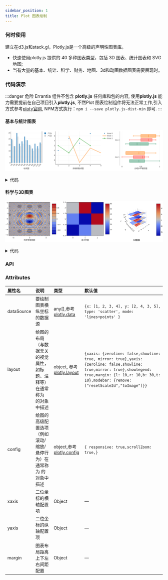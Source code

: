 ```yaml
---
sidebar_position: 1
title: Plot 图表绘制
---
```


### 何时使用
建立在d3.js和stack.gl，Plotly.js是一个高级的声明性图表库。
- 快速使用plotly.js 提供的 40 多种图表类型，包括 3D 图表、统计图表和 SVG 地图;
- 当有大量的基本、统计、科学、财务、地图、3d和动画数据图表需要展现时。

### 代码演示
:::danger 危险
Errantia 组件不包含 **plotly.js** 任何库和包的内容, 使用**plotly.js** 能力需要提前在自己项目引入**plotly.js**, 不然Plot 图表绘制组件将无法正常工作,引入方式参考[ploty官网](https://plotly.com/javascript/getting-started/), NPM方式执行：`npm i --save plotly.js-dist-min` 即可.
:::
#### 基本与统计图表
![table demo](../../../static/img/plotlyBase.png)
<details>
  <summary>代码</summary>
  ```html
  <template>
    <erFlex>
      <div style="width: 400px; height: 300px;">
        <erPlot 
          :dataSource="data"
          :layout="layout"
        />
      </div>
      <div style="width: 500px; height: 300px;">
        <erPlot
          :dataSource="data1"
          :xaxis="{title: '折线和散点图', zeroline: true, showline: true, mirror: false }"
          :yaxis="{zeroline: true, showline: true, mirror: false}"
          :margin="{b: 40}"
        />
      </div>
      <div style="width: 400px; height: 300px;">
        <erPlot
          :dataSource="data2"
          :layout="layout2"
          :margin="{l: 40}"
        />
      </div>
    </erFlex>
  </template>
  <script setup lang="ts">
    // 柱状图数据区域
    const data = [
      {
        x: ['1月', '2月', '3月', '4月', '5月', '6月', '7月', '8月', '9月', '10月', '11月', '12月'],
        y: [20, 14, 25, 16, 18, 22, 19, 15, 12, 16, 14, 17],
        type: 'bar',
        name: '产品1',
        marker: {
          color: 'rgb(49,130,189)',
          opacity: 0.7,
        }
      },
      {
        x: ['1月', '2月', '3月', '4月', '5月', '6月', '7月', '8月', '9月', '10月', '11月', '12月'],
        y: [19, 14, 22, 14, 16, 19, 15, 14, 10, 12, 12, 16],
        type: 'bar',
        name: '产品2',
        marker: {
          color: 'rgb(204,204,204)',
          opacity: 0.5
        }
      }
    ];
    const layout = {
      xaxis: {
        title: '柱状图',
        tickangle: -45
      },
      margin: {
        l: 40,
        r: 10,
        b: 50,
        t: 10,
      },
      barmode: 'group'
    };
    // 折线与散点数据区域
    const data1 = [
      {
        x: [1, 2, 3, 4],
        y: [10, 15, 13, 17],
        mode: 'markers',
        type: 'scatter'
      }, 
      {
        x: [2, 3, 4, 5],
        y: [16, 5, 11, 9],
        mode: 'lines',
        type: 'scatter'
      }, 
      {
        x: [1, 2, 3, 4],
        y: [12, 9, 15, 12],
        mode: 'lines+markers',
        type: 'scatter'
      }
    ];
    // 箱型图数据区域
    const y = [
      'day 1', 'day 1', 'day 1', 'day 1', 'day 1', 'day 1',
      'day 2', 'day 2', 'day 2', 'day 2', 'day 2', 'day 2'
    ]
    const data2 = [
      {
        x: [0.2, 0.2, 0.6, 1.0, 0.5, 0.4, 0.2, 0.7, 0.9, 0.1, 0.5, 0.3],
        y: y,
        name: 'kale',
        marker: {color: '#3D9970'},
        type: 'box',
        boxmean: false,
        orientation: 'h'
      }, 
      {
        x: [0.6, 0.7, 0.3, 0.6, 0.0, 0.5, 0.7, 0.9, 0.5, 0.8, 0.7, 0.2],
        y: y,
        name: 'radishes',
        marker: {color: '#FF4136'},
        type: 'box',
        boxmean: false,
        orientation: 'h'
      }, 
      {
        x: [0.1, 0.3, 0.1, 0.9, 0.6, 0.6, 0.9, 1.0, 0.3, 0.6, 0.8, 0.5],
        y: y,
        name: 'carrots',
        marker: {color: '#FF851B'},
        type: 'box',
        boxmean: false,
        orientation: 'h'
      }
    ];
    const layout2 = {
      xaxis: {
        title: '分组水平箱形图',
        zeroline: false,
        showline: false,
      },
      yaxis: {
        zeroline: true, 
        showline: true, 
        mirror: false
      },
      boxmode: 'group',
      showlegend: false,
    };
  </script>
  ```
</details>

#### 科学与3D图表
![tableBorder demo](../../../static/img/plotlyBetter.png)
<details>
  <summary>代码</summary>
  ```html
  <template>
    <erFlex>
      <div style="width: 450px; height: 300px;">
        <erPlot 
          :dataSource="data"
          :xaxis="{title: '简单等值线图'}"
          :margin="{b: 40, l:30}"
        />
      </div>
      <div style="width: 400px; height: 300px;">
        <erPlot
          :dataSource="[{
              z: [[1, 20, 30], [20, 1, 60], [30, 60, 1]],
              type: 'heatmap'
          }]"
          :xaxis="{title: '基本热图' }"
          :margin="{l: 30, b: 40}"
        />
      </div>
      <div style="width: 400px; height: 300px;">
        <erPlot
          :dataSource="data2"
          :margin="{l: 40, b: 30}"
        />
        <div style="margin-left: 140px; margin-top: -18px; position: fixed;">3d图表</div>
      </div>
    </erFlex>
  </template>
  <script setup lang="ts">
    // 等线数据区域
    const size = 100;
    let x = new Array(size);
    let y = new Array(size);
    let z = new Array(size);
    let i = undefined;
    let j = undefined;
    for(i = 0; i < size; i++) {
      x[i] = y[i] = -2 * Math.PI + 4 * Math.PI * i / size;
        z[i] = new Array(size);
    }
    for(i = 0; i < size; i++) {
        for(j = 0; j < size; j++) {
          var r2 = x[i]*x[i] + y[j]*y[j];
          z[i][j] = Math.sin(x[i]) * Math.cos(y[j]) * Math.sin(r2) / Math.log(r2+1);
      }
    }
    const data = [{
        z: z,
        x: x,
        y: y,
        type: 'contour'
      }
    ];
    // 3D数据区域
    const z1 = [
        [8.83,8.89,8.81,8.87,8.9,8.87],
        [8.89,8.94,8.85,8.94,8.96,8.92],
        [8.84,8.9,8.82,8.92,8.93,8.91],
        [8.79,8.85,8.79,8.9,8.94,8.92],
        [8.79,8.88,8.81,8.9,8.95,8.92],
        [8.8,8.82,8.78,8.91,8.94,8.92],
        [8.75,8.78,8.77,8.91,8.95,8.92],
        [8.8,8.8,8.77,8.91,8.95,8.94],
        [8.74,8.81,8.76,8.93,8.98,8.99],
        [8.89,8.99,8.92,9.1,9.13,9.11],
        [8.97,8.97,8.91,9.09,9.11,9.11],
        [9.04,9.08,9.05,9.25,9.28,9.27],
        [9,9.01,9,9.2,9.23,9.2],
        [8.99,8.99,8.98,9.18,9.2,9.19],
        [8.93,8.97,8.97,9.18,9.2,9.18]
    ];
    const z2 = [];
    const z3 = []
    {
      let i = undefined;
      let j = undefined;
      for (i=0;i<z1.length;i++ ) { 
        let z2_row = [];
          for(j=0;j<z1[i].length;j++) { 
            z2_row.push(z1[i][j]+1);
          }
          z2.push(z2_row);
      }
      for ( i=0;i<z1.length;i++ ) { 
        let z3_row = [];
          for( j=0;j<z1[i].length;j++) { 
            z3_row.push(z1[i][j]-1);
          }
          z3.push(z3_row);
      }
    }
    const data_z1 = {z: z1, type: 'surface'};
    const data_z2 = {z: z2, showscale: false, opacity:0.9, type: 'surface'};
    const data_z3 = {z: z3, showscale: false, opacity:0.9, type: 'surface'};
    const data2 = [data_z1, data_z2, data_z3];
  </script>
  ```
</details>

### API
### Attributes
|属性名|说明|类型|默认值|
|:------|:------|:------|:------|
|dataSource|要绘制图表横纵坐标的数据源|any[],参考[plotly.data](https://plotly.com/javascript/reference/)|`{x: [1, 2, 3, 4], y: [2, 4, 3, 5], type: 'scatter', mode: 'lines+points' }`|
|layout|绘图的布局（与数据无关的视觉属性，如标题、注释等）在通常称为 的对象中描述|object, 参考[plotly.layout](https://plotly.com/javascript/reference/layout/)|`{xaxis: {zeroline: false,showline: true, mirror: true},yaxis: {zeroline: false,showline: true,mirror: true},showlegend: true,margin: {l: 10,r: 10,b: 30,t: 10},modebar: {remove: ["resetScale2d","toImage"]}}`|
|config|绘图的高级配置选项（例如滚动/缩放/悬停行为）在通常称为 的对象中描述|object,参考[plotly.config](https://plotly.com/javascript/configuration-options/)|`{ responsive: true,scrollZoom: true,}`|
|xaxis|二位坐标的横轴配置项|Object|—|
|yaxis|二位坐标的纵轴配置项|Object|—|
|margin|图表布局距离上下左右间距配置|Object|—|
